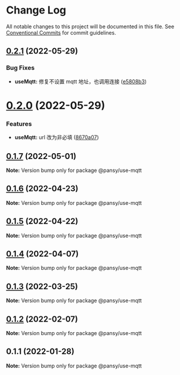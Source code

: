 # Change Log

All notable changes to this project will be documented in this file.
See [Conventional Commits](https://conventionalcommits.org) for commit guidelines.

## [0.2.1](https://github.com/pansyjs/react-hooks/compare/@pansy/use-mqtt@0.2.0...@pansy/use-mqtt@0.2.1) (2022-05-29)


### Bug Fixes

* **useMqtt:** 修复不设置 mqtt 地址，也调用连接 ([e5808b3](https://github.com/pansyjs/react-hooks/commit/e5808b3d67c032937b8ac1ffa00131da568090e2))





# [0.2.0](https://github.com/pansyjs/react-hooks/compare/@pansy/use-mqtt@0.1.7...@pansy/use-mqtt@0.2.0) (2022-05-29)


### Features

* **useMqtt:** url 改为非必填 ([8670a07](https://github.com/pansyjs/react-hooks/commit/8670a07750a708e530e2244672e14760ba6091c4))





## [0.1.7](https://github.com/pansyjs/react-hooks/compare/@pansy/use-mqtt@0.1.6...@pansy/use-mqtt@0.1.7) (2022-05-01)

**Note:** Version bump only for package @pansy/use-mqtt





## [0.1.6](https://github.com/pansyjs/react-hooks/compare/@pansy/use-mqtt@0.1.5...@pansy/use-mqtt@0.1.6) (2022-04-23)

**Note:** Version bump only for package @pansy/use-mqtt





## [0.1.5](https://github.com/pansyjs/react-hooks/compare/@pansy/use-mqtt@0.1.4...@pansy/use-mqtt@0.1.5) (2022-04-22)

**Note:** Version bump only for package @pansy/use-mqtt





## [0.1.4](https://github.com/pansyjs/react-hooks/compare/@pansy/use-mqtt@0.1.3...@pansy/use-mqtt@0.1.4) (2022-04-07)

**Note:** Version bump only for package @pansy/use-mqtt





## [0.1.3](https://github.com/pansyjs/react-hooks/compare/@pansy/use-mqtt@0.1.2...@pansy/use-mqtt@0.1.3) (2022-03-25)

**Note:** Version bump only for package @pansy/use-mqtt





## [0.1.2](https://github.com/pansyjs/react-hooks/compare/@pansy/use-mqtt@0.1.1...@pansy/use-mqtt@0.1.2) (2022-02-07)

**Note:** Version bump only for package @pansy/use-mqtt





## 0.1.1 (2022-01-28)

**Note:** Version bump only for package @pansy/use-mqtt
